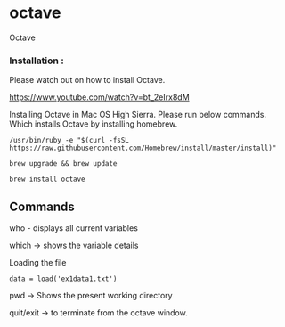 # octave
Octave


### Installation :

Please watch out on how to install Octave.

https://www.youtube.com/watch?v=bt_2eIrx8dM



Installing Octave in Mac OS High Sierra. Please run below commands. Which installs Octave by installing homebrew.

    /usr/bin/ruby -e "$(curl -fsSL https://raw.githubusercontent.com/Homebrew/install/master/install)"

    brew upgrade && brew update

    brew install octave



## Commands


who - displays all current variables

which -> shows the variable details


Loading the file
    
    data = load('ex1data1.txt')
    
    
pwd -> Shows the present working directory


quit/exit -> to terminate from the octave window.
